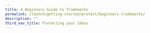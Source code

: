 ```yaml
---
title: A Beginners Guide to Trademarks
permalink: /launch/getting-started/protect/beginners-trademarks/
description: ""
third_nav_title: Protecting your Ideas
---
```

